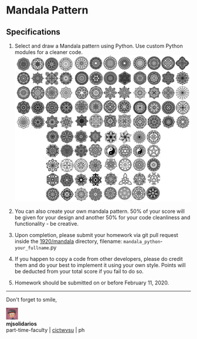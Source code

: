 # Mandala Pattern

## Specifications

1. Select and draw a Mandala pattern using Python. Use custom Python modules for a cleaner code.
![pattern](assets/pattern.png "pattern")<br>

2. You can also create your own mandala pattern. 50% of your score will be given for your design and another 50% for your code cleanliness and functionality - be creative.

3. Upon completion, please submit your homework via git pull request inside the [1920/mandala](/1920/mandala) directory, filename: ```mandala_python```-```your_fullname```.py

4. If you happen to copy a code from other developers, please do credit them and do your best to implement it using your own style. Points will be deducted from your total score if you fail to do so. 

5. Homework should be submitted on or before February 11, 2020.

---

Don't forget to smile,

![logo](logo.png "logo")<br>
**mjsolidarios**
<br>part-time-faculty | [cictwvsu](http://cictwvsu.com/) | ph
